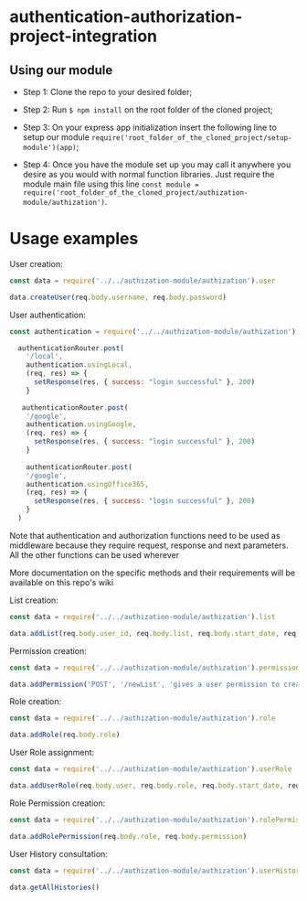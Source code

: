 # authentication-authorization-project-integration

## Using our module

* Step 1: Clone the repo to your desired folder;

* Step 2: Run ```$ npm install``` on the root folder of the cloned project;

* Step 3: On your express app initialization insert the following line to setup our module 
  ```require('root_folder_of_the_cloned_project/setup-module')(app)```;
  
* Step 4: Once you have the module set up you may call it anywhere you desire as you would with normal function libraries.
Just require the module main file using this line ``` const module = require('root_folder_of_the_cloned_project/authization-module/authization') ```.

# Usage examples

User creation:
```js
const data = require('../../authization-module/authization').user

data.createUser(req.body.username, req.body.password)
```

User authentication:
```js
const authentication = require('../../authization-module/authization').authenticate

  authenticationRouter.post(
    '/local',
    authentication.usingLocal,
    (req, res) => {
      setResponse(res, { success: "login successful" }, 200)
    }
  
   authenticationRouter.post(
    '/google',
    authentication.usingGoogle,
    (req, res) => {
      setResponse(res, { success: "login successful" }, 200)
    }
    
    authenticationRouter.post(
    '/google',
    authentication.usingOffice365,
    (req, res) => {
      setResponse(res, { success: "login successful" }, 200)
    }
  )
 ```

Note that authentication and authorization functions need to be used as middleware because they require request, response and next parameters. All the other functions can be used wherever
 
More documentation on the specific methods and their requirements will be available on this repo's wiki

List creation:
```js
const data = require('../../authization-module/authization').list

data.addList(req.body.user_id, req.body.list, req.body.start_date, req.body.end_date, req.body.updater, req.body.active)
```

Permission creation:
```js
const data = require('../../authization-module/authization').permission

data.addPermission('POST', '/newList', 'gives a user permission to create new Lists')
```

Role creation:
```js
const data = require('../../authization-module/authization').role

data.addRole(req.body.role)
```

User Role assignment:
```js
const data = require('../../authization-module/authization').userRole

data.addUserRole(req.body.user, req.body.role, req.body.start_date, req.body.end_date, req.body.updater, req.body.active)
```

Role Permission creation:
```js
const data = require('../../authization-module/authization').rolePermission

data.addRolePermission(req.body.role, req.body.permission)
```

User History consultation:
```js
const data = require('../../authization-module/authization').userHistory

data.getAllHistories()
```
